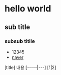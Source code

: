 # hello world
## sub title
### subsub titile
* 12345
* [naver](http://www.naver.com)

[title] 내용
[-----|---]
[1|2]
